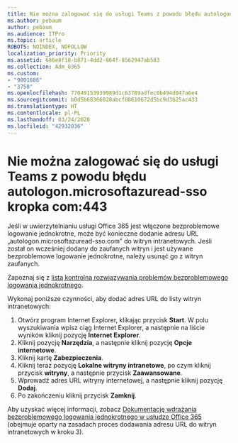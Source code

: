 ```yaml
---
title: Nie można zalogować się do usługi Teams z powodu błędu autologon.microsoftazuread-sso.com:443
ms.author: pebaum
author: pebaum
ms.audience: ITPro
ms.topic: article
ROBOTS: NOINDEX, NOFOLLOW
localization_priority: Priority
ms.assetid: 686e8f18-b871-4dd2-864f-8562947ab583
ms.collection: Adm_O365
ms.custom:
- "9001686"
- "3750"
ms.openlocfilehash: 77049153939989d1c63789adfec0b494d047a6e4
ms.sourcegitcommit: b0d5b68366028abcf08610672d5bc9d3b25ac433
ms.translationtype: HT
ms.contentlocale: pl-PL
ms.lasthandoff: 03/24/2020
ms.locfileid: "42932036"
---
```

# <a name="unable-to-log-into-teams-due-to-error-autologonmicrosoftazuread-sso-dot-com443"></a>Nie można zalogować się do usługi Teams z powodu błędu autologon.microsoftazuread-sso kropka com:443

Jeśli w uwierzytelnianiu usługi Office 365 jest włączone bezproblemowe logowanie jednokrotne, może być konieczne dodanie adresu URL „autologon.microsoftazuread-sso.com” do witryn intranetowych.  Jeśli został on wcześniej dodany do zaufanych witryn i jest używane bezproblemowe logowanie jednokrotne, należy usunąć go z witryn zaufanych.

Zapoznaj się z [listą kontrolną rozwiązywania problemów bezproblemowego logowania jednokrotnego](https://docs.microsoft.com/azure/active-directory/hybrid/tshoot-connect-sso#troubleshooting-checklist).

Wykonaj poniższe czynności, aby dodać adres URL do listy witryn intranetowych:

1. Otwórz program Internet Explorer, klikając przycisk **Start**. W polu wyszukiwania wpisz ciąg Internet Explorer, a następnie na liście wyników kliknij pozycję **Internet Explorer**.
2. Kliknij pozycję **Narzędzia**, a następnie kliknij pozycję **Opcje internetowe**.
3. Kliknij kartę **Zabezpieczenia**.
4. Kliknij teraz pozycję **Lokalne witryny intranetowe**, po czym kliknij przycisk **witryny**, a następnie przycisk **Zaawansowane**.
5. Wprowadź adres URL witryny internetowej, a następnie kliknij pozycję **Dodaj**.
6. Po zakończeniu kliknij przycisk **Zamknij**.

Aby uzyskać więcej informacji, zobacz [Dokumentację wdrażania bezproblemowego logowania jednokrotnego w usłudze Office 365](https://docs.microsoft.com/azure/active-directory/hybrid/how-to-connect-sso-quick-start) (obejmuje oparty na zasadach proces dodawania adresu URL do witryn intranetowych w kroku 3).
